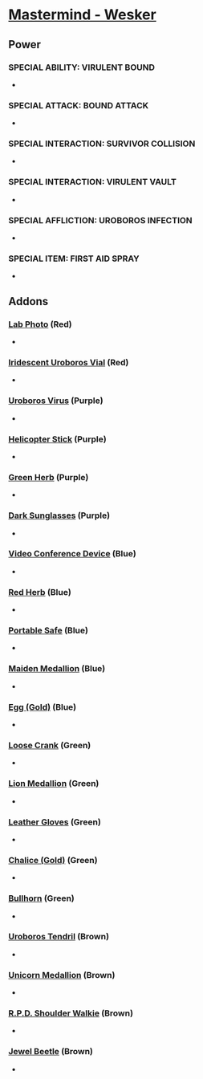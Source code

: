# [Mastermind - Wesker](<https://deadbydaylight.wiki.gg/wiki/Albert_Wesker>)

## Power

### SPECIAL ABILITY: VIRULENT BOUND

-


### SPECIAL ATTACK: BOUND ATTACK

-


### SPECIAL INTERACTION: SURVIVOR COLLISION

-


### SPECIAL INTERACTION: VIRULENT VAULT

-


### SPECIAL AFFLICTION: UROBOROS INFECTION

-


### SPECIAL ITEM: FIRST AID SPRAY

-


## Addons

### [Lab Photo](<https://deadbydaylight.wiki.gg/wiki/Lab_Photo>) (Red)

-


### [Iridescent Uroboros Vial](<https://deadbydaylight.wiki.gg/wiki/Iridescent_Uroboros_Vial>) (Red)

-


### [Uroboros Virus](<https://deadbydaylight.wiki.gg/wiki/Uroboros_Virus>) (Purple)

-


### [Helicopter Stick](<https://deadbydaylight.wiki.gg/wiki/Helicopter_Stick>) (Purple)

-


### [Green Herb](<https://deadbydaylight.wiki.gg/wiki/Green_Herb>) (Purple)

-


### [Dark Sunglasses](<https://deadbydaylight.wiki.gg/wiki/Dark_Sunglasses>) (Purple)

-


### [Video Conference Device](<https://deadbydaylight.wiki.gg/wiki/Video_Conference_Device>) (Blue)

-


### [Red Herb](<https://deadbydaylight.wiki.gg/wiki/Red_Herb>) (Blue)

-


### [Portable Safe](<https://deadbydaylight.wiki.gg/wiki/Portable_Safe>) (Blue)

-


### [Maiden Medallion](<https://deadbydaylight.wiki.gg/wiki/Maiden_Medallion>) (Blue)

-


### [Egg (Gold)](<https://deadbydaylight.wiki.gg/wiki/Egg_(Gold)>) (Blue)

-


### [Loose Crank](<https://deadbydaylight.wiki.gg/wiki/Loose_Crank>) (Green)

-


### [Lion Medallion](<https://deadbydaylight.wiki.gg/wiki/Lion_Medallion>) (Green)

-


### [Leather Gloves](<https://deadbydaylight.wiki.gg/wiki/Leather_Gloves>) (Green)

-


### [Chalice (Gold)](<https://deadbydaylight.wiki.gg/wiki/Chalice_(Gold)>) (Green)

-


### [Bullhorn](<https://deadbydaylight.wiki.gg/wiki/Bullhorn>) (Green)

-


### [Uroboros Tendril](<https://deadbydaylight.wiki.gg/wiki/Uroboros_Tendril>) (Brown)

-


### [Unicorn Medallion](<https://deadbydaylight.wiki.gg/wiki/Unicorn_Medallion>) (Brown)

-


### [R.P.D. Shoulder Walkie](<https://deadbydaylight.wiki.gg/wiki/R.P.D._Shoulder_Walkie>) (Brown)

-


### [Jewel Beetle](<https://deadbydaylight.wiki.gg/wiki/Jewel_Beetle>) (Brown)

-
